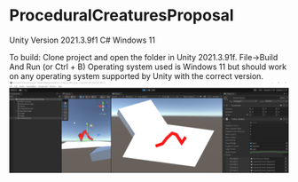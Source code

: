 # ProceduralCreaturesProposal

Unity Version 2021.3.9f1
C#
Windows 11

To build: Clone project and open the folder in Unity 2021.3.91f.
File->Build And Run (or Ctrl + B)
Operating system used is Windows 11 but should work on any operating system supported by Unity with the correct version.
![Sample Critter](https://github.com/tuj02630/ProceduralCreaturesProposal/blob/main/proofofconcept.png)
